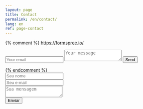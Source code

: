 ```yaml
---
layout: page
title: Contact
permalink: /en/contact/
lang: en
ref: page-contact
---
```


{% comment %}
https://formspree.io/

<form method="POST" action="https://formspree.io/maycon@hacknroll.com">
  <input type="email" name="email" placeholder="Your email">
  <textarea name="message" placeholder="Your message"></textarea>
  <button type="submit">Send</button>
</form>
{% endcomment %}


<form>
	<input type="text" name="nome" placeholder="Seu nome"><br >
	<input type="email" name="email" placeholder="Seu e-mail"><br >
	<textarea name="mensagem" placeholder="Sua mensagem"></textarea><br >
	<button type="submit">Enviar</button>
</form>